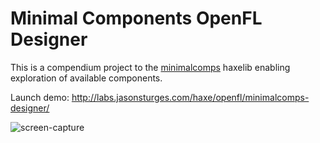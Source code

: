 # Minimal Components OpenFL Designer

This is a compendium project to the [minimalcomps](https://github.com/jasonsturges/minimalcomps-openfl) haxelib enabling exploration of available components.

Launch demo: http://labs.jasonsturges.com/haxe/openfl/minimalcomps-designer/

![screen-capture](http://labs.jasonsturges.com/haxe/openfl/minimalcomps-designer/screenshot.png)

